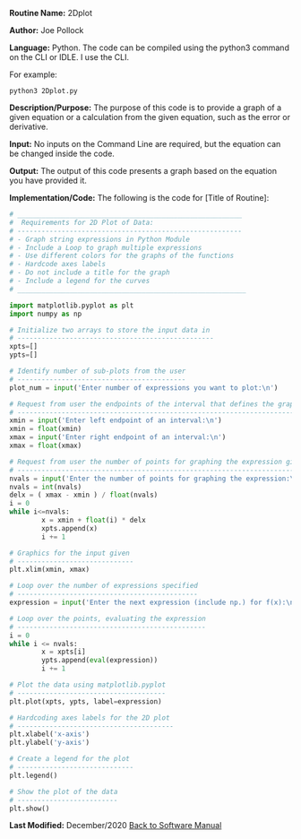 **Routine Name:** 2Dplot  

**Author:** Joe Pollock  

**Language:** Python. The code can be compiled using the python3 command on the CLI or IDLE. I use the CLI.  

For example:  
```
python3 2Dplot.py
```

**Description/Purpose:** The purpose of this code is to provide a graph of a given equation or a calculation from the given equation, such as the error or derivative.  

**Input:** No inputs on the Command Line are required, but the equation can be changed inside the code.  

**Output:** The output of this code presents a graph based on the equation you have provided it.  

**Implementation/Code:** The following is the code for [Title of Routine]:  
```Python
# ________________________________________________________
#  Requirements for 2D Plot of Data:
# --------------------------------------------------------
# - Graph string expressions in Python Module
# - Include a Loop to graph multiple expressions
# - Use different colors for the graphs of the functions
# - Hardcode axes labels
# - Do not include a title for the graph
# - Include a legend for the curves
# _________________________________________________________

import matplotlib.pyplot as plt
import numpy as np

# Initialize two arrays to store the input data in
# -------------------------------------------------
xpts=[]
ypts=[]

# Identify number of sub-plots from the user
# ------------------------------------------
plot_num = input('Enter number of expressions you want to plot:\n')

# Request from user the endpoints of the interval that defines the graphical domain
# ----------------------------------------------------------------------------------
xmin = input('Enter left endpoint of an interval:\n')
xmin = float(xmin)
xmax = input('Enter right endpoint of an interval:\n')
xmax = float(xmax)

# Request from user the number of points for graphing the expression given
# -------------------------------------------------------------------------
nvals = input('Enter the number of points for graphing the expression:\n')
nvals = int(nvals)
delx = ( xmax - xmin ) / float(nvals)
i = 0
while i<=nvals:
        x = xmin + float(i) * delx
        xpts.append(x)
        i += 1

# Graphics for the input given
# -----------------------------
plt.xlim(xmin, xmax)

# Loop over the number of expressions specified
# ---------------------------------------------
expression = input('Enter the next expression (include np.) for f(x):\n')

# Loop over the points, evaluating the expression
# -----------------------------------------------
i = 0
while i <= nvals:
        x = xpts[i]
        ypts.append(eval(expression))
        i += 1

# Plot the data using matplotlib.pyplot
# -------------------------------------
plt.plot(xpts, ypts, label=expression)

# Hardcoding axes labels for the 2D plot
# ---------------------------------------
plt.xlabel('x-axis')
plt.ylabel('y-axis')

# Create a legend for the plot
# -----------------------------
plt.legend()

# Show the plot of the data
# -------------------------
plt.show()
```

**Last Modified:** December/2020
[Back to Software Manual](https://github.com/jpoll962/math4610/blob/master/hw_toc/SoftwareManual/SoftwareManual_toc.md)
